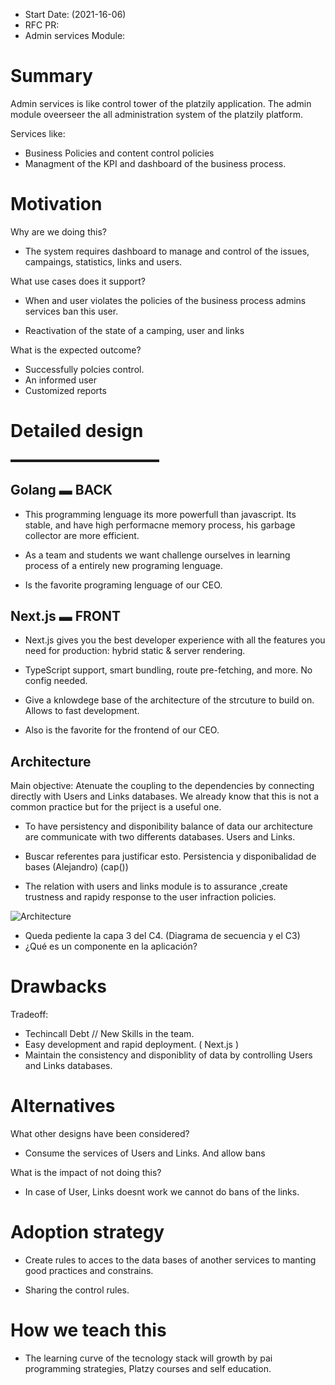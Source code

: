 - Start Date: (2021-16-06)
- RFC PR: 
- Admin services Module: 

# Summary

Admin services is like  control tower of the platzily application.  The admin module oveerseer the all administration system of the platzily platform.

Services like: 

* Business Policies and content control policies 
* Managment of the KPI and dashboard of the business process.


# Motivation

Why are we doing this?

* The system requires dashboard to manage and control of the issues, campaings, statistics, links and users.

What use cases does it support? 

* When and user violates the policies of the business process admins services ban this user.

* Reactivation of the state of a camping, user and links

What is the expected outcome?

* Successfully polcies control.
* An informed user
* Customized reports



# Detailed design
▬▬▬▬▬▬▬▬▬▬▬▬▬▬▬▬▬

## Golang ▬ BACK

* This programming lenguage its more powerfull than javascript. Its stable, and have high performacne memory process, his garbage collector are more efficient.

* As a team and students we want challenge ourselves in learning process of a entirely new programing lenguage.

* Is the favorite programing lenguage of our CEO.


## Next.js ▬ FRONT

* Next.js gives you the best developer experience with all the features you need for production: hybrid static & server rendering.

* TypeScript support, smart bundling, route pre-fetching, and more. No config needed.


* Give a knlowdege base of the architecture of the strcuture to build on. Allows to fast development.

* Also is the favorite for the frontend of our CEO.


## Architecture


Main objective: Atenuate the coupling to the dependencies by connecting directly with Users and Links databases.
We already know that this is not a common practice but for the priject is a useful one.

* To have persistency and disponibility balance  of data our architecture are communicate with two differents databases. Users and Links.

* Buscar referentes para justificar esto.  Persistencia y disponibalidad de bases  (Alejandro) (cap())

* The relation with users and links module is to assurance ,create trustness and rapidy response to the user infraction policies.

![Architecture](A:\Root\Personal_proyects\rfcs\images\Admin_Platzily)


* Queda pediente la capa 3 del C4. (Diagrama de secuencia y el C3)
* ¿Qué es un componente en la aplicación?


# Drawbacks


Tradeoff:

* Techincall Debt // New Skills in the team.
* Easy development and rapid deployment. ( Next.js )
* Maintain the consistency and disponiblity of data by controlling Users and Links databases.



# Alternatives

What other designs have been considered? 

* Consume the services of Users and Links. And allow bans


What is the impact of not doing this?

* In case of User, Links doesnt work we cannot do bans of the links.



# Adoption strategy

* Create rules to acces to the data bases of another services to manting good practices and constrains.

* Sharing the control rules.


# How we teach this

* The learning curve of the tecnology stack will growth by pai programming strategies, Platzy courses and self education.

